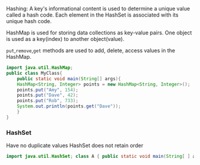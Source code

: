 Hashing: A key's informational content is used to determine a unique value called a hash code. 
Each element in the HashSet is associated with its unique hash code.

HashMap is used for storing data collections as key-value pairs. One object is used as a key(index) to another object(value).

`put`,`remove`,`get` methods are used to add, delete, access values in the HashMap.
```java
import java.util.HashMap;
public class MyClass{
	public static void main(String[] args){
	HashMap<String, Integer> points = new HashMap<String, Integer>();
	points.put("Amy", 154);
	points.put("Dave", 42);
	points.put("Rob", 733);
	System.out.println(points.get("Dave"));
	}
}
```

### HashSet
Have no duplicate values
HashSet does not retain order
```java
import java.util.HashSet; class A { public static void main(String[ ] args) { HashSet<String> set = new HashSet<String>(); set.add("A"); set.add("B"); set.add("C"); System.out.println(set.size()); } }
```